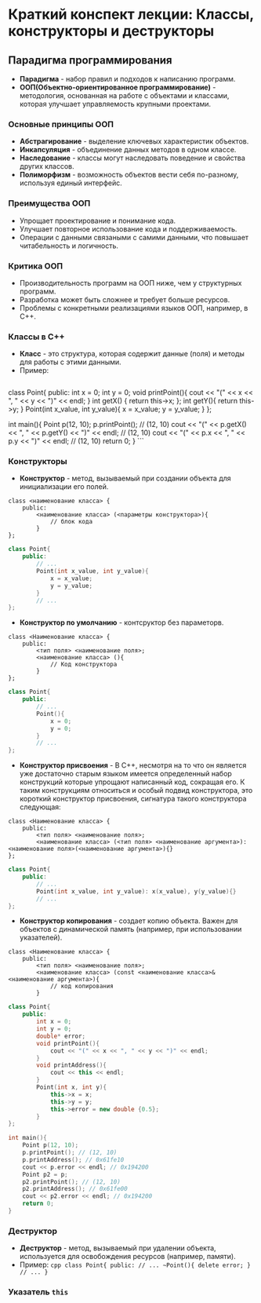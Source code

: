 # Краткий конспект лекции: Классы, конструкторы и деструкторы

## Парадигма программирования 
+ **Парадигма** - набор правил и подходов к написанию программ.
+ **ООП(Объектно-ориентированное программирование)** - методология, основанная на работе с объектами и классами, которая улучшает управляемость крупными проектами.

### Основные принципы ООП
+ **Абстрагирование** - выделение ключевых характеристик объектов.
+ **Инкапсуляция** - объединение данных методов в одном классе.
+ **Наследование** - классы могут наследовать поведение и свойства других классов.
+ **Полиморфизм** - возможность объектов вести себя по-разному, используя единый интерфейс.

### Преимущества ООП
+ Упрощает проектирование и понимание кода.
+ Улучшает повторное использование кода и поддерживаемость.
+ Операции с данными связаными с самими данными, что повышает читабельность и логичность.

### Критика ООП
+ Производительность программ на ООП ниже, чем у структурных программ.
+ Разработка может быть сложнее и требует больше ресурсов.
+ Проблемы с конкретными реализациями языков ООП, например, в С++.

### Классы в С++
+ **Класс** - это структура, которая содержит данные (поля) и методы для работы с этими данными.
+ Пример:
    ```cpp
class Point{
    public:
        int x = 0;
        int y = 0;
        void printPoint(){
            cout << "(" << x << ", " << y << ")" << endl;
        }
        int getX() {
            return this->x;
        };
        int getY(){
            return this->y;
        }
        Point(int x_value, int y_value){
            x = x_value;
            y = y_value;
        }
};

int main(){
    Point p(12, 10);
    p.printPoint(); // (12, 10)
    cout << "(" << p.getX() << ", " << p.getY() << ")" << endl; // (12, 10)
    cout << "(" << p.x << ", " << p.y << ")" << endl; // (12, 10)
    return 0;
}
    ```

### Конструкторы 
+ **Конструктор** - метод, вызываемый при создании объекта для инициализации его полей.

```
class <наименование класса> {
    public:
        <наименование класса> (<параметры конструктора>){
            // блок кода
        }
};
```
```cpp
class Point{
    public:
        // ...
        Point(int x_value, int y_value){
            x = x_value;
            y = y_value;
        }
        // ...
};
```
+ **Конструктор по умолчанию** - контсруктор без параметорв.
```
class <Наименование класса> {
    public:
        <тип поля> <наименование поля>;
        <наименование класса> (){
            // Код конструктора
        }
};
```
```cpp
class Point{
    public:
        // ...
        Point(){
            x = 0;
            y = 0;
        }
        // ...
};
```
+  **Конструктор присвоения** - В С++, несмотря на то что он является уже достаточно старым языком имеется определенный набор конструкций которые упрощают написанный код, сокращая его. К таким конструкциям относиться и особый подвид конструктора, это короткий конструктор присвоения, сигнатура такого конструктора следующая:
```
class <Наименование класса> {
    public:
        <тип поля> <наименование поля>;
        <наименование класса> (<тип поля> <наименование аргумента>): <наименование поля>(<наименование аргумента>){}
};
```
```cpp
class Point{
    public:
        // ...
        Point(int x_value, int y_value): x(x_value), y(y_value){}
        // ...
};
```
+  **Конструктор копирования** - создает копию объекта. Важен для объектов с динамической память (например, при использовании указателей).
```
class <Наименование класса> {
    public:
        <тип поля> <наименование поля>;
        <наименование класса> (const <наименование класса>& <наименование аргумента>){
            // код копирования
        }
```

```cpp
class Point{
    public:
        int x = 0;
        int y = 0;
        double* error;
        void printPoint(){
            cout << "(" << x << ", " << y << ")" << endl;
        }
        void printAddress(){
            cout << this << endl;
        }
        Point(int x, int y){
            this->x = x;
            this->y = y;
            this->error = new double {0.5};
        }
};

int main(){
    Point p(12, 10);
    p.printPoint(); // (12, 10)
    p.printAddress(); // 0x61fe10
    cout << p.error << endl; // 0x194200
    Point p2 = p;
    p2.printPoint(); // (12, 10)
    p2.printAddress(); // 0x61fe00
    cout << p2.error << endl; // 0x194200
    return 0;
}
```

### Деструктор
+ **Деструктор** - метод, вызываемый при удалении объекта, используется для освобождения ресурсов (например, памяти).
+ Пример:
      ```cpp
          class Point{
    public:
        // ...
        ~Point(){
            delete error;
        }
        // ...
}   
      ```

### Указатель ```this```

